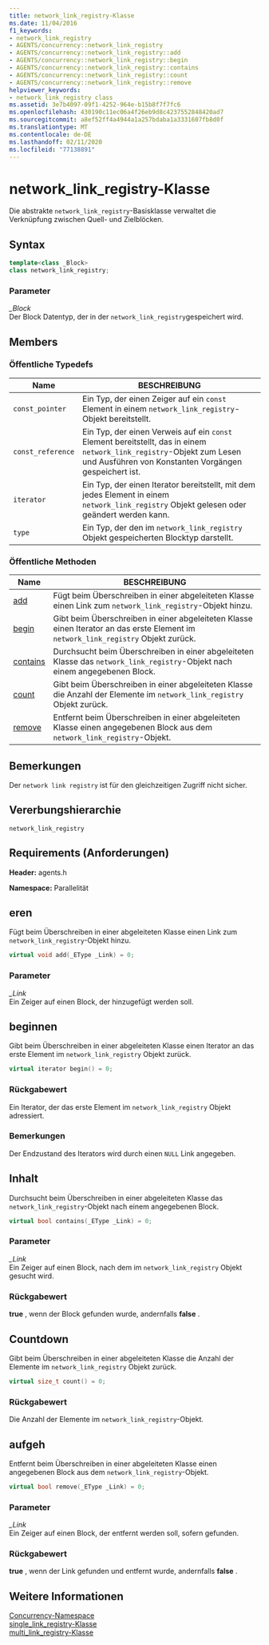 ```yaml
---
title: network_link_registry-Klasse
ms.date: 11/04/2016
f1_keywords:
- network_link_registry
- AGENTS/concurrency::network_link_registry
- AGENTS/concurrency::network_link_registry::add
- AGENTS/concurrency::network_link_registry::begin
- AGENTS/concurrency::network_link_registry::contains
- AGENTS/concurrency::network_link_registry::count
- AGENTS/concurrency::network_link_registry::remove
helpviewer_keywords:
- network_link_registry class
ms.assetid: 3e7b4097-09f1-4252-964e-b15b8f7f7fc6
ms.openlocfilehash: 430190c11ec06a4f26eb9d8c4237552848420ad7
ms.sourcegitcommit: a8ef52ff4a4944a1a257bdaba1a3331607fb8d0f
ms.translationtype: MT
ms.contentlocale: de-DE
ms.lasthandoff: 02/11/2020
ms.locfileid: "77138891"
---
```

# <a name="network_link_registry-class"></a>network_link_registry-Klasse

Die abstrakte `network_link_registry`-Basisklasse verwaltet die Verknüpfung zwischen Quell- und Zielblöcken.

## <a name="syntax"></a>Syntax

```cpp
template<class _Block>
class network_link_registry;
```

### <a name="parameters"></a>Parameter

*_Block*<br/>
Der Block Datentyp, der in der `network_link_registry`gespeichert wird.

## <a name="members"></a>Members

### <a name="public-typedefs"></a>Öffentliche Typedefs

|Name|BESCHREIBUNG|
|----------|-----------------|
|`const_pointer`|Ein Typ, der einen Zeiger auf ein `const` Element in einem `network_link_registry`-Objekt bereitstellt.|
|`const_reference`|Ein Typ, der einen Verweis auf ein `const` Element bereitstellt, das in einem `network_link_registry`-Objekt zum Lesen und Ausführen von Konstanten Vorgängen gespeichert ist.|
|`iterator`|Ein Typ, der einen Iterator bereitstellt, mit dem jedes Element in einem `network_link_registry` Objekt gelesen oder geändert werden kann.|
|`type`|Ein Typ, der den im `network_link_registry` Objekt gespeicherten Blocktyp darstellt.|

### <a name="public-methods"></a>Öffentliche Methoden

|Name|BESCHREIBUNG|
|----------|-----------------|
|[add](#add)|Fügt beim Überschreiben in einer abgeleiteten Klasse einen Link zum `network_link_registry`-Objekt hinzu.|
|[begin](#begin)|Gibt beim Überschreiben in einer abgeleiteten Klasse einen Iterator an das erste Element im `network_link_registry` Objekt zurück.|
|[contains](#contains)|Durchsucht beim Überschreiben in einer abgeleiteten Klasse das `network_link_registry`-Objekt nach einem angegebenen Block.|
|[count](#count)|Gibt beim Überschreiben in einer abgeleiteten Klasse die Anzahl der Elemente im `network_link_registry` Objekt zurück.|
|[remove](#remove)|Entfernt beim Überschreiben in einer abgeleiteten Klasse einen angegebenen Block aus dem `network_link_registry`-Objekt.|

## <a name="remarks"></a>Bemerkungen

Der `network link registry` ist für den gleichzeitigen Zugriff nicht sicher.

## <a name="inheritance-hierarchy"></a>Vererbungshierarchie

`network_link_registry`

## <a name="requirements"></a>Requirements (Anforderungen)

**Header:** agents.h

**Namespace:** Parallelität

## <a name="add"></a>eren

Fügt beim Überschreiben in einer abgeleiteten Klasse einen Link zum `network_link_registry`-Objekt hinzu.

```cpp
virtual void add(_EType _Link) = 0;
```

### <a name="parameters"></a>Parameter

*_Link*<br/>
Ein Zeiger auf einen Block, der hinzugefügt werden soll.

## <a name="begin"></a>beginnen

Gibt beim Überschreiben in einer abgeleiteten Klasse einen Iterator an das erste Element im `network_link_registry` Objekt zurück.

```cpp
virtual iterator begin() = 0;
```

### <a name="return-value"></a>Rückgabewert

Ein Iterator, der das erste Element im `network_link_registry` Objekt adressiert.

### <a name="remarks"></a>Bemerkungen

Der Endzustand des Iterators wird durch einen `NULL` Link angegeben.

## <a name="contains"></a>Inhalt

Durchsucht beim Überschreiben in einer abgeleiteten Klasse das `network_link_registry`-Objekt nach einem angegebenen Block.

```cpp
virtual bool contains(_EType _Link) = 0;
```

### <a name="parameters"></a>Parameter

*_Link*<br/>
Ein Zeiger auf einen Block, nach dem im `network_link_registry` Objekt gesucht wird.

### <a name="return-value"></a>Rückgabewert

**true** , wenn der Block gefunden wurde, andernfalls **false** .

## <a name="count"></a>Countdown

Gibt beim Überschreiben in einer abgeleiteten Klasse die Anzahl der Elemente im `network_link_registry` Objekt zurück.

```cpp
virtual size_t count() = 0;
```

### <a name="return-value"></a>Rückgabewert

Die Anzahl der Elemente im `network_link_registry`-Objekt.

## <a name="remove"></a>aufgeh

Entfernt beim Überschreiben in einer abgeleiteten Klasse einen angegebenen Block aus dem `network_link_registry`-Objekt.

```cpp
virtual bool remove(_EType _Link) = 0;
```

### <a name="parameters"></a>Parameter

*_Link*<br/>
Ein Zeiger auf einen Block, der entfernt werden soll, sofern gefunden.

### <a name="return-value"></a>Rückgabewert

**true** , wenn der Link gefunden und entfernt wurde, andernfalls **false** .

## <a name="see-also"></a>Weitere Informationen

[Concurrency-Namespace](concurrency-namespace.md)<br/>
[single_link_registry-Klasse](single-link-registry-class.md)<br/>
[multi_link_registry-Klasse](multi-link-registry-class.md)
